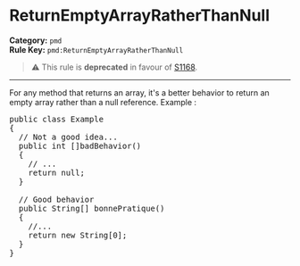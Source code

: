 # ReturnEmptyArrayRatherThanNull
**Category:** `pmd`<br/>
**Rule Key:** `pmd:ReturnEmptyArrayRatherThanNull`<br/>
> :warning: This rule is **deprecated** in favour of [S1168](https://rules.sonarsource.com/java/RSPEC-1168).

-----

For any method that returns an array, it's a better behavior to return an empty array rather than a null reference. Example :
<pre>
public class Example
{
  // Not a good idea...
  public int []badBehavior()
  {
    // ...
    return null;
  }

  // Good behavior
  public String[] bonnePratique()
  {
    //...
    return new String[0];
  }
}
</pre>
